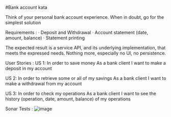 #Bank account kata

Think of your personal bank account experience. When in doubt, go for the simplest solution

Requirements : 
·       Deposit and Withdrawal
·       Account statement (date, amount, balance)
·       Statement printing

The expected result is a service API, and its underlying implementation, that meets the expressed needs.
Nothing more, especially no UI, no persistence.

User Stories : 
US 1:
In order to save money
As a bank client
I want to make a deposit in my account

US 2:
In order to retrieve some or all of my savings
As a bank client
I want to make a withdrawal from my account

US 3:
In order to check my operations
As a bank client
I want to see the history (operation, date, amount, balance) of my operations

Sonar Tests :
![image](https://github.com/nasriBassem/kata-bank-account/assets/16077655/b45d518a-aad4-455d-935b-110c555c0074)

